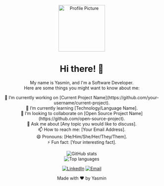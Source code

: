 <!-- Header section -->
<p align="center">
  <img src="https://github.com/YMH-Yasmin.png" width="150" height="150" alt="Profile Picture" />
</p>

<h1 align="center">Hi there! 👋</h1>

<p align="center">
  My name is Yasmin, and I'm a Software Developer.<br />
  Here are some things you might want to know about me:
</p>

<!-- About section -->
<p align="center">
  🔭 I’m currently working on [Current Project Name](https://github.com/your-username/current-project).<br />
  🌱 I’m currently learning [Technology/Language Name].<br />
  👯 I’m looking to collaborate on [Open Source Project Name](https://github.com/open-source-project).<br />
  💬 Ask me about [Any topic you would like to discuss].<br />
  📫 How to reach me: [Your Email Address].<br />
  😄 Pronouns: [He/Him/She/Her/They/Them].<br />
  ⚡ Fun fact: [Your interesting fact].<br />
</p>

<!-- GitHub stats section -->
<p align="center">
  <img src="https://github-readme-stats.vercel.app/api?username=YMH-Yasmin&show_icons=true&count_private=true&hide=stars&theme=radical" alt="GitHub stats" /><br />
  <img src="https://github-readme-stats.vercel.app/api/top-langs/?username=YMH-Yasmin&layout=compact&theme=radical" alt="Top languages" />
</p>

<!-- Social media and contact section -->
<p align="center">
  <a href="https://www.linkedin.com/in/yasmin-hamdy"><img src="https://img.shields.io/badge/-LinkedIn-blue?style=for-the-badge&logo=linkedin" alt="LinkedIn" /></a>
  <a href="mailto:your-email-address"><img src="https://img.shields.io/badge/-Email-red?style=for-the-badge&logo=gmail" alt="Email" /></a>
</p>

<!-- Footer section -->
<p align="center">
  Made with ❤️ by Yasmin<br />
</p>
